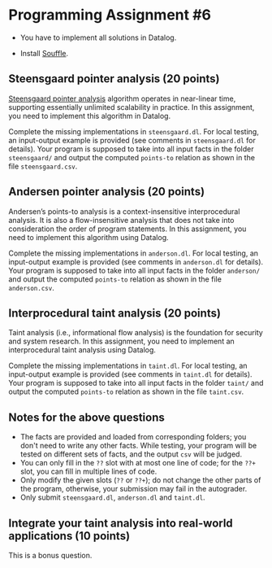 # Programming Assignment #6

-  You have to implement all solutions in Datalog. 

- Install [Souffle](https://souffle-lang.github.io/install).

## Steensgaard pointer analysis (20 points)

[Steensgaard pointer analysis](https://dl.acm.org/doi/10.1145/237721.237727) algorithm operates in near-linear time, supporting essentially unlimited scalability in practice. In this assignment, you need to implement this algorithm in Datalog.

Complete the missing implementations in `steensgaard.dl`. For local testing, an input-output example is provided (see comments in `steensgaard.dl` for details). Your program is supposed to take into all input facts in the folder `steensgaard/` and output the computed `points-to` relation as shown in the file `steensgaard.csv`.

## Andersen pointer analysis (20 points)

Andersen’s points-to analysis is a context-insensitive interprocedural analysis. It is also a flow-insensitive analysis that does not take into consideration the order of program statements. In this assignment, you need to implement this algorithm using Datalog.

Complete the missing implementations in `anderson.dl`. For local testing, an input-output example is provided (see comments in `anderson.dl` for details). Your program is supposed to take into all input facts in the folder `anderson/` and output the computed `points-to` relation as shown in the file `anderson.csv`.

## Interprocedural taint analysis (20 points)

Taint analysis (i.e., informational flow analysis) is the foundation for security and system research. In this assignment, you need to implement an interprocedural taint analysis using Datalog.

Complete the missing implementations in `taint.dl`. For local testing, an input-output example is provided (see comments in `taint.dl` for details). Your program is supposed to take into all input facts in the folder `taint/` and output the computed `points-to` relation as shown in the file `taint.csv`.

## Notes for the above questions

- The facts are provided and loaded from corresponding folders; you don't need to write any other facts. While testing, your program will be tested on different sets of facts, and the output `csv` will be judged.
- You can only fill in the `??` slot with at most one line of code; for the `??+` slot, you can fill in multiple lines of code.
- Only modify the given slots (`??` or `??+`); do not change the other parts of the program, otherwise, your submission may fail in the autograder.
- Only submit `steensgaard.dl`, `anderson.dl` and `taint.dl`.


## Integrate your taint analysis into real-world applications  (10 points)

This is a bonus question.





